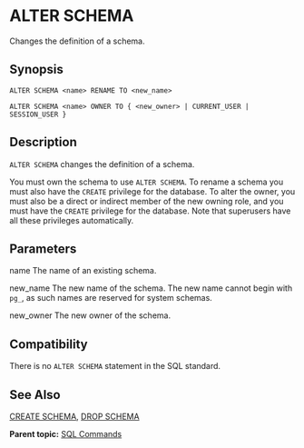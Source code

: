 # ALTER SCHEMA 

Changes the definition of a schema.

## <a id="section2"></a>Synopsis 

``` {#sql_command_synopsis}
ALTER SCHEMA <name> RENAME TO <new_name>

ALTER SCHEMA <name> OWNER TO { <new_owner> | CURRENT_USER | SESSION_USER }
```

## <a id="section3"></a>Description 

`ALTER SCHEMA` changes the definition of a schema.

You must own the schema to use `ALTER SCHEMA`. To rename a schema you must also have the `CREATE` privilege for the database. To alter the owner, you must also be a direct or indirect member of the new owning role, and you must have the `CREATE` privilege for the database. Note that superusers have all these privileges automatically.

## <a id="section4"></a>Parameters 

name
The name of an existing schema.

new\_name
The new name of the schema. The new name cannot begin with `pg_`, as such names are reserved for system schemas.

new\_owner
The new owner of the schema.

## <a id="section5"></a>Compatibility 

There is no `ALTER SCHEMA` statement in the SQL standard.

## <a id="section6"></a>See Also 

[CREATE SCHEMA](CREATE_SCHEMA.html), [DROP SCHEMA](DROP_SCHEMA.html)

**Parent topic:** [SQL Commands](../sql_commands/sql_ref.html)

